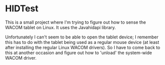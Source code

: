 # HIDTest

This is a small project where I'm trying to figure out how to sense the WACOM tablet on Linux. It uses the Javahidapi library.

Unfortunately I can't seem to be able to open the tablet device; I remember this has to do with the tablet being used as a regular mouse device (at least after installing the regular Linux WACOM drivers). So I have to come back to this at another occasion and figure out how to 'unload' the system-wide WACOM driver.

